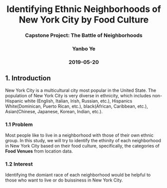 <h1 style="text-align:center">Identifying Ethnic Neighborhoods of New York City by Food Culture</h1>
<h3 style="text-align:center">Capstone Project: The Battle of Neighborhoods</h3>

<h3 style="text-align:center">Yanbo Ye</h3>
<h3 style="text-align:center">2019-05-20</h3>

## 1. Introduction

New York City is a multicultural city most popular in the United State. The population of New York City is very diverse in ethnicity, which includes non-Hispanic white (English, Italian, Irish, Russian, etc.), Hispanics White(Dominican, Puerto Rican, etc.), black(African, Caribbean, etc.), Asian(Chinese, Japanese, Korean, Indian, etc.).

### 1.1 Problem

Most people like to live in a neighborhood with those of their own ethnic group. In this study, we will try to identify the ethinity of each neighborhood in New York City based on their food culture, specifically, the categories of **Food Venues** from location data.

### 1.2 Interest

Identifying the domiant race of each neighborhood would be helpful to those who want to live or do buissiness in New York City.
